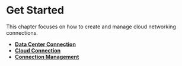 # Get Started

This chapter focuses on how to create and manage cloud networking connections.

* ****[**Data Center Connection**](https://support.zenlayer.com/s/detail-page?article=Data-Center-Connection)****
* ****[**Cloud Connection**](https://support.zenlayer.com/s/detail-page?article=Cloud-Connection)****
* ****[**Connection Management**](https://support.zenlayer.com/s/detail-page?article=Connection-Management)****
